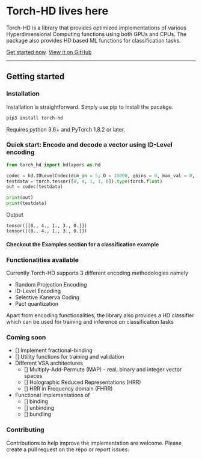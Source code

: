 # Torch-HD lives here

Torch-HD is a library that provides optimized implementations of
various Hyperdimensional Computing functions using both GPUs and CPUs.
The package also provides HD based ML functions for classification tasks.

[Get started now](#getting-started). [View it on GitHub](https://github.com/rishikanthc/torch-hd)

---

## Getting started

### Installation 

Installation is straightforward. Simply use pip to install the pacakge.
```bash
pip3 install torch-hd
```
Requires python 3.6+ and PyTorch 1.8.2 or later.

### Quick start: Encode and decode a vector using ID-Level encoding

```python
from torch_hd import hdlayers as hd

codec = hd.IDLevelCodec(dim_in = 5, D = 10000, qbins = 8, max_val = 8, min_val = 0)
testdata = torch.tensor([0, 4, 1, 3, 0]).type(torch.float)
out = codec(testdata)

print(out)
print(testdata)
```

Output
```
tensor([[0., 4., 1., 3., 0.]])
tensor([[0., 4., 1., 3., 0.]])
```

#### Checkout the Examples section for a classification example

### Functionalities available

Currently Torch-HD supports 3 different encoding methodologies namely
- Random Projection Encoding
- ID-Level Encoding
- Selective Kanerva Coding
- Pact quantization


Apart from encoding functionalities, the library also provides a HD classifier which
can be used for training and inference on classification tasks

### Coming soon
- [] Implement fractional-binding
- [] Utility functions for training and validation
- Different VSA architectures
	- [] Multiply-Add-Permute (MAP) - real, binary and integer vector spaces
	- [] Holographic Reduced Representations (HRR)
	- [] HRR in Frequency domain (FHRR)
- Functional implementations of
	- [] binding
	- [] unbinding
	- [] bundling

### Contributing

Contributions to help improve the implementation are welcome. Please create a pull request on the repo or report issues.
